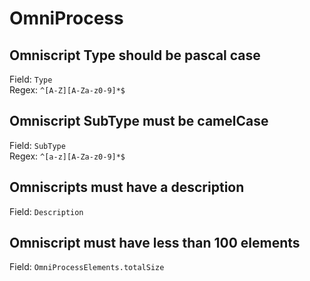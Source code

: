 # OmniProcess
## Omniscript Type should be pascal case
Field: `Type`   
Regex: `^[A-Z][A-Za-z0-9]*$`    



## Omniscript SubType must be camelCase
Field: `SubType`   
Regex: `^[a-z][A-Za-z0-9]*$`    



## Omniscripts must have a description
Field: `Description`   



## Omniscript must have less than 100 elements
Field: `OmniProcessElements.totalSize`   


